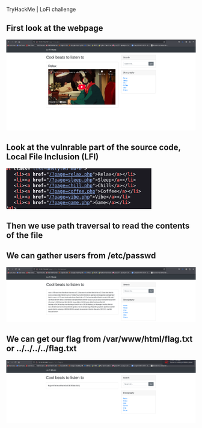 TryHackMe | LoFi challenge

## First look at the webpage

![Alt text for the image](webpage.png)

## Look at the vulnrable part of the source code, Local File Inclusion (LFI)

![Alt text for the image](vuln.png)

## Then we use path traversal to read the contents of the file

## We can gather users from /etc/passwd

![Alt text for the image](etc.png)

## We can get our flag from /var/www/html/flag.txt or ../../../../flag.txt

![Alt text for the image](flag.png)
